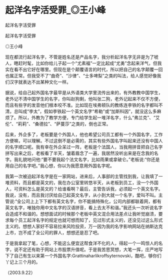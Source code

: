 # 起洋名字活受罪_◎王小峰

起洋名字活受罪

起洋名字活受罪

◎王小峰

现在都流行起洋名字，不管是姓名还是产品名字，我分析起洋名字无非是为了唬人，瞎赶时髦，比如你给儿子起一个“尤素福”一定比起成“尤勇”念起来洋气，但我实在看不出它好在哪里。但现在是个颠覆语言的时代，所以把自己的名字颠覆一回也属正常。但我受不了“曲奇”、“沙律”、“士多啤梨”之类的叫法，给人感觉好像我们汉字就表达不出某种文化一样。

据说，给自己起外国名字最早是从外语类大学里流传出来的，有外教教中国学生，老外记不清中国学生的名字，你叫赵狗剩，他叫张二狗，老外记起来不仅不方便，而且有些字的发音他们根本咬不准。比如现在埃弗顿队的教练连李铁的名字都叫不清，总叫成“李太”，假如李铁起一个英文名字“希勒”或“加斯科因”，就没这么多麻烦了。所以，外教为了教学方便，专门给学生起一堆洋名字，什么“弗兰克”、“艾伦”、“莉莉”、“桑德拉”、“萨蔓莎”之类的，倒也正常。

后来，外企多了，老板要是个外国人，他也希望公司员工都有一个外国名字，工作方便嘛，可以理解。不过这倒不是必需的，其实有些外国名字叫起来还没有中国人的名字顺口呢。我有幸在外企呆过一阵，老板是个法国人，当我用拼音把自己名字拼写出来之后，老板看了半天，皱着眉念了一遍，我居然没听出来是在念我的名字。我礼貌地问他:“要不要我起个法文名字，比如雨果或拿破仑。”老板说:“你还是用自己的名字吧。”我心想，你以为我愿意用外国名字呢。

我第一次被迫起洋名字是在一家网站，进来后，人事部的主管找到我，让我填了一堆资料，而且都是英文的，我在办公室里转悠半天，从老板到员工，没一个外国人，可资料怎么是英文的？给谁看啊？最后，主管告诉我，必须起一个英文名字。我说，没有，而且我讨厌给自己起英文名字，从小到大就一个名字，爱叫不叫。主管说:“全公司上上下下都有英文名字，你不能搞特殊化，公司内部都联着网，都有英文名字，唯独你用中文名字的汉语拼音，看上去太不和谐。”我还头一次听说名字会造成不和谐的。想想面试的时候那个老板中英文混合用法差点让我听觉崩溃，要求每个员工起洋名字的规定也就可想而知了，见过形式主义的，还没见过这么形式主义的。想想人家好不容易拉来风险投资，万一因为我的名字影响网站在纳斯达克上市，岂不成了全公司的罪人，想想还是忍了吧。

于是我拿起了笔，心想，不能这么便宜这帮食洋不化的人，得起一个一鸣惊人的名字，说不定还有助于网站上市股票升值呢。于是我苦思冥想，大笔一挥，庄严地写下了自己有生以来第一个外国名字:Grattinaharlikroffsyternovski，酷吧，够你们丫记上三个月的。

（2003.9.22）